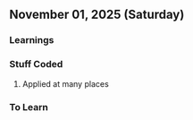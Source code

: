 ## November 01, 2025 (Saturday)

### Learnings

### Stuff Coded
1. Applied at many places

### To Learn

